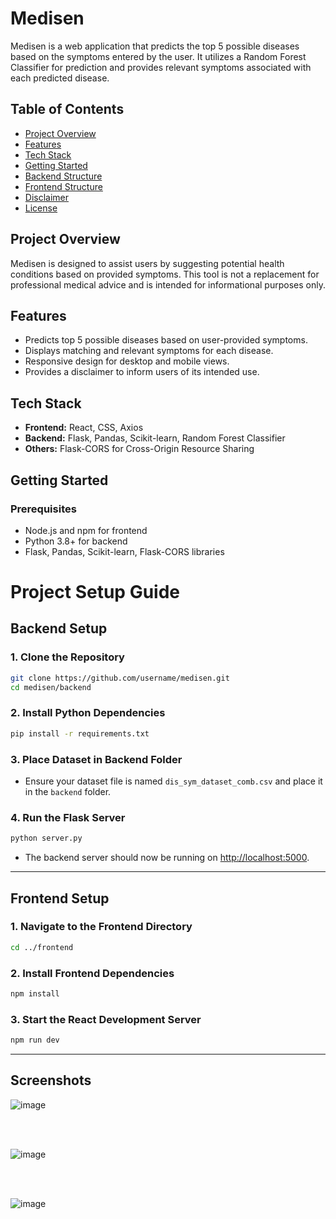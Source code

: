 # Medisen

Medisen is a web application that predicts the top 5 possible diseases based on the symptoms entered by the user. It utilizes a Random Forest Classifier for prediction and provides relevant symptoms associated with each predicted disease.

## Table of Contents
- [Project Overview](#project-overview)
- [Features](#features)
- [Tech Stack](#tech-stack)
- [Getting Started](#getting-started)
- [Backend Structure](#backend-structure)
- [Frontend Structure](#frontend-structure)
- [Disclaimer](#disclaimer)
- [License](#license)

## Project Overview
Medisen is designed to assist users by suggesting potential health conditions based on provided symptoms. This tool is not a replacement for professional medical advice and is intended for informational purposes only.

## Features
- Predicts top 5 possible diseases based on user-provided symptoms.
- Displays matching and relevant symptoms for each disease.
- Responsive design for desktop and mobile views.
- Provides a disclaimer to inform users of its intended use.

## Tech Stack
- **Frontend:** React, CSS, Axios
- **Backend:** Flask, Pandas, Scikit-learn, Random Forest Classifier
- **Others:** Flask-CORS for Cross-Origin Resource Sharing

## Getting Started

### Prerequisites
- Node.js and npm for frontend
- Python 3.8+ for backend
- Flask, Pandas, Scikit-learn, Flask-CORS libraries
# Project Setup Guide

## Backend Setup

### 1. Clone the Repository
```bash
git clone https://github.com/username/medisen.git
cd medisen/backend
```

### 2. Install Python Dependencies
```bash
pip install -r requirements.txt
```

### 3. Place Dataset in Backend Folder
- Ensure your dataset file is named `dis_sym_dataset_comb.csv` and place it in the `backend` folder.

### 4. Run the Flask Server
```bash
python server.py
```
- The backend server should now be running on [http://localhost:5000](http://localhost:5000).

---

## Frontend Setup

### 1. Navigate to the Frontend Directory
```bash
cd ../frontend
```

### 2. Install Frontend Dependencies
```bash
npm install
```

### 3. Start the React Development Server
```bash
npm run dev
```
---

## Screenshots
![image](https://github.com/user-attachments/assets/a2d304a8-a2d2-413e-b254-4cabc94cf5ee)

<br> <br>

![image](https://github.com/user-attachments/assets/b9722ee6-4eca-4b19-92e8-277dbcd50fd7)

<br> <br>

![image](https://github.com/user-attachments/assets/5ac6ac35-a80f-49b6-8bd0-8ee7d4ecba7f)
